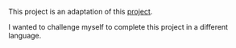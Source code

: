This project is an adaptation of this [project](https://cstack.github.io/db_tutorial/). 

I wanted to challenge myself to complete this project in a different language. 

